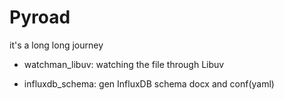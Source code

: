 

# Pyroad

it's a long long journey

- watchman_libuv: watching the file through Libuv

- influxdb_schema: gen InfluxDB schema docx and conf(yaml)